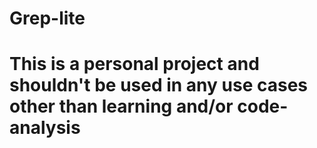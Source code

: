 # Grep-lite

# This is a personal project and shouldn't be used in **any** use cases other than learning and/or code-analysis